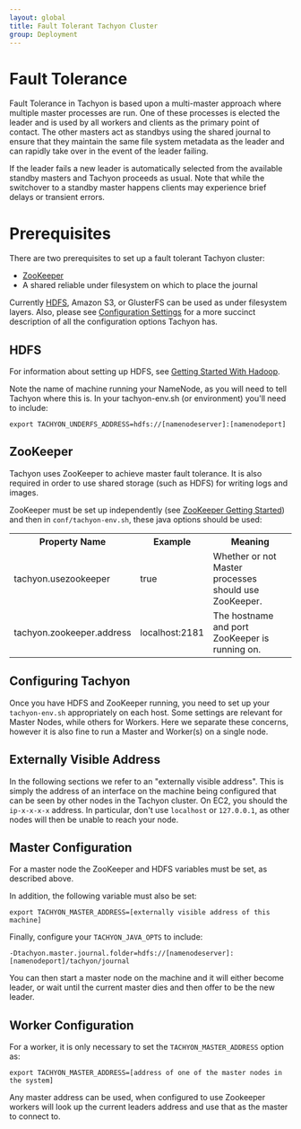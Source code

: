 ```yaml
---
layout: global
title: Fault Tolerant Tachyon Cluster
group: Deployment
---
```


# Fault Tolerance

Fault Tolerance in Tachyon is based upon a multi-master approach where multiple master processes
are run. One of these processes is elected the leader and is used by all workers and clients as the
primary point of contact. The other masters act as standbys using the shared journal to ensure that
they maintain the same file system metadata as the leader and can rapidly take over in the event of
the leader failing.

If the leader fails a new leader is automatically selected from the available standby masters and
Tachyon proceeds as usual. Note that while the switchover to a standby master happens clients may
experience brief delays or transient errors.

# Prerequisites

There are two prerequisites to set up a fault tolerant Tachyon cluster:

* [ZooKeeper](Fault-Tolerant-Tachyon-Cluster#zookeeper)
* A shared reliable under filesystem on which to place the journal

Currently [HDFS](Fault-Tolerant-Tachyon-Cluster#hdfs), Amazon S3, or GlusterFS can be used as under
filesystem layers. Also, please see [Configuration Settings](Configuration-Settings.html) for a more
succinct description of all the configuration options Tachyon has.

## HDFS

For information about setting up HDFS, see
[Getting Started With Hadoop](http://wiki.apache.org/hadoop/GettingStartedWithHadoop).

Note the name of machine running your NameNode, as you will need to tell Tachyon where this is. In
your tachyon-env.sh (or environment) you'll need to include:

    export TACHYON_UNDERFS_ADDRESS=hdfs://[namenodeserver]:[namenodeport]

## ZooKeeper

Tachyon uses ZooKeeper to achieve master fault tolerance. It is also required in order to use shared
storage (such as HDFS) for writing logs and images.

ZooKeeper must be set up independently (see
[ZooKeeper Getting Started](http://zookeeper.apache.org/doc/r3.1.2/zookeeperStarted.html))
and then in `conf/tachyon-env.sh`, these java options should be used:

<table class="table">
<tr><th>Property Name</th><th>Example</th><th>Meaning</th></tr>
<tr>
  <td>tachyon.usezookeeper</td>
  <td>true</td>
  <td>
     Whether or not Master processes should use ZooKeeper.
  </td>
</tr>
<tr>
  <td>tachyon.zookeeper.address</td>
  <td>localhost:2181</td>
  <td>
    The hostname and port ZooKeeper is running on.
  </td>
</tr>
</table>

## Configuring Tachyon

Once you have HDFS and ZooKeeper running, you need to set up your `tachyon-env.sh` appropriately on
each host. Some settings are relevant for Master Nodes, while others for Workers. Here we separate
these concerns, however it is also fine to run a Master and Worker(s) on a single node.

## Externally Visible Address

In the following sections we refer to an "externally visible address". This is simply the address of
an interface on the machine being configured that can be seen by other nodes in the Tachyon cluster.
On EC2, you should the `ip-x-x-x-x` address. In particular, don't use `localhost` or `127.0.0.1`, as
other nodes will then be unable to reach your node.

## Master Configuration

For a master node the ZooKeeper and HDFS variables must be set, as described above.

In addition, the following variable must also be set:

    export TACHYON_MASTER_ADDRESS=[externally visible address of this machine]

Finally, configure your `TACHYON_JAVA_OPTS` to include:

    -Dtachyon.master.journal.folder=hdfs://[namenodeserver]:[namenodeport]/tachyon/journal

You can then start a master node on the machine and it will either become leader, or wait until the
current master dies and then offer to be the new leader.

## Worker Configuration

For a worker, it is only necessary to set the `TACHYON_MASTER_ADDRESS` option as:

    export TACHYON_MASTER_ADDRESS=[address of one of the master nodes in the system]

Any master address can be used, when configured to use Zookeeper workers will look up the
current leaders address and use that as the master to connect to.
